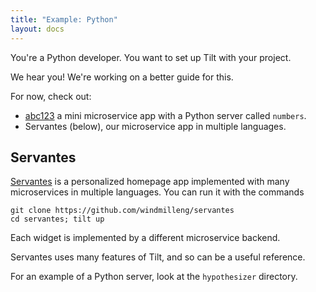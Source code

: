```yaml
---
title: "Example: Python"
layout: docs
---
```


You're a Python developer. You want to set up Tilt with your project.

We hear you! We're working on a better guide for this.

For now, check out:

- [abc123](https://github.com/windmilleng/abc123) a mini microservice app with a Python server called `numbers`.
- Servantes (below), our microservice app in multiple languages.

## Servantes

[Servantes](https://github.com/windmilleng/servantes) is a personalized homepage
app implemented with many microservices in multiple languages. You can run it
with the commands

```
git clone https://github.com/windmilleng/servantes
cd servantes; tilt up
```

Each widget is implemented by a different microservice backend.

Servantes uses many features of Tilt, and so can be a useful reference.

For an example of a Python server, look at the `hypothesizer` directory.
